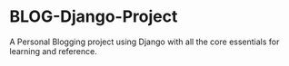 # BLOG-Django-Project
A Personal Blogging project using Django with all the core essentials for learning and reference. 
